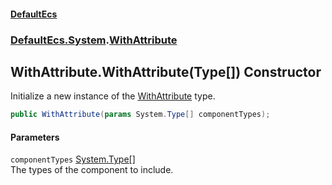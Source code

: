 #### [DefaultEcs](DefaultEcs.md 'DefaultEcs')
### [DefaultEcs.System](DefaultEcs.md#DefaultEcs_System 'DefaultEcs.System').[WithAttribute](WithAttribute.md 'DefaultEcs.System.WithAttribute')
## WithAttribute.WithAttribute(Type[]) Constructor
Initialize a new instance of the [WithAttribute](WithAttribute.md 'DefaultEcs.System.WithAttribute') type.  
```csharp
public WithAttribute(params System.Type[] componentTypes);
```
#### Parameters
<a name='DefaultEcs_System_WithAttribute_WithAttribute(System_Type__)_componentTypes'></a>
`componentTypes` [System.Type](https://docs.microsoft.com/en-us/dotnet/api/System.Type 'System.Type')[[]](https://docs.microsoft.com/en-us/dotnet/api/System.Array 'System.Array')  
The types of the component to include.
  
